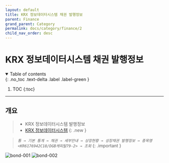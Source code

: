 ```yaml
---
layout: default
title: KRX 정보데이터시스템 채권 발행정보
parent: Finance
grand_parent: Category
permalink: docs/category/finance/2
child_nav_order: desc
---
```


# KRX 정보데이터시스템 채권 발행정보

<details open markdown="block">
  <summary>
    Table of contents
  </summary>
  {: .no_toc .text-delta .label .label-green }
  
1. TOC
{:toc}

</details>

---

## 개요

> - KRX 정보데이터시스템 발행정보
> - [KRX 정보데이터시스템](http://data.krx.co.kr)
{: .new }

> *`통 → 기본 통계 → 채권 → 세부안내 → 상장현황 → 상장채권 발행정보 → 종목명 <KR6176942C18/DGB캐피탈79-2> → 조회`*
{: .important }

![bond-001](https://github.com/heaths2/heaths2.github.io/assets/36792594/6d449f4c-2f95-43a8-83ee-ca8c36e3e667)
![bond-002](https://github.com/heaths2/heaths2.github.io/assets/36792594/68ce0005-19d0-46ea-af21-b0515ac93809)

